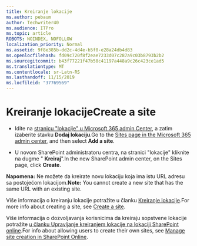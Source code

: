 ```yaml
---
title: Kreiranje lokacije
ms.author: pebaum
author: Techwriter40
ms.audience: ITPro
ms.topic: article
ROBOTS: NOINDEX, NOFOLLOW
localization_priority: Normal
ms.assetid: 9f8e385b-dd2c-4d4e-b5f0-e28a24db4d83
ms.openlocfilehash: fd09c720f8f2eae7233d07c287a9c03b8793b2b2
ms.sourcegitcommit: b43f77221f47b50c41197a448a9c26c423ce1ad5
ms.translationtype: MT
ms.contentlocale: sr-Latn-RS
ms.lasthandoff: 11/15/2019
ms.locfileid: "37769569"
---
```

# <a name="create-a-site"></a><span data-ttu-id="8c3d9-102">Kreiranje lokacije</span><span class="sxs-lookup"><span data-stu-id="8c3d9-102">Create a site</span></span>

- <span data-ttu-id="8c3d9-103">Idite na [stranicu "lokacije" u Microsoft 365 admin Center](https://portal.office.com/adminportal/home#/SitesList), a zatim izaberite stavku **Dodaj lokaciju**.</span><span class="sxs-lookup"><span data-stu-id="8c3d9-103">Go to the [Sites page in the Microsoft 365 admin center](https://portal.office.com/adminportal/home#/SitesList), and then select **Add a site**.</span></span> 
    
- <span data-ttu-id="8c3d9-104">U novom SharePoint administratoru centra, na stranici "lokacije" kliknite na dugme " **Kreiraj**".</span><span class="sxs-lookup"><span data-stu-id="8c3d9-104">In the new SharePoint admin center, on the Sites page, click **Create**.</span></span> 
    
<span data-ttu-id="8c3d9-105">**Napomena:** Ne možete da kreirate novu lokaciju koja ima istu URL adresu sa postojećom lokacijom.</span><span class="sxs-lookup"><span data-stu-id="8c3d9-105">**Note:** You cannot create a new site that has the same URL with an existing site.</span></span> 
  
<span data-ttu-id="8c3d9-106">Više informacija o kreiranju lokacije potražite u članku [Kreiranje lokacije](https://go.microsoft.com/fwlink/?linkid=866295).</span><span class="sxs-lookup"><span data-stu-id="8c3d9-106">For more info about creating a site, see [Create a site](https://go.microsoft.com/fwlink/?linkid=866295).</span></span>
  
<span data-ttu-id="8c3d9-107">Više informacija o dozvoljavanja korisnicima da kreiraju sopstvene lokacije potražite [u članku Upravljanje kreiranjem lokacije na lokaciji SharePoint online](https://go.microsoft.com/fwlink/?linkid=866296).</span><span class="sxs-lookup"><span data-stu-id="8c3d9-107">For info about allowing users to create their own sites, see [Manage site creation in SharePoint Online](https://go.microsoft.com/fwlink/?linkid=866296).</span></span>
  

